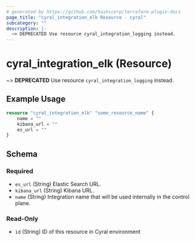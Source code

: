```yaml
---
# generated by https://github.com/hashicorp/terraform-plugin-docs
page_title: "cyral_integration_elk Resource - cyral"
subcategory: ""
description: |-
  ~> DEPRECATED Use resource cyral_integration_logging instead.
---
```


# cyral_integration_elk (Resource)

~> **DEPRECATED** Use resource `cyral_integration_logging` instead.

## Example Usage

```terraform
resource "cyral_integration_elk" "some_resource_name" {
    name = ""
    kibana_url = ""
    es_url = ""
}
```

<!-- schema generated by tfplugindocs -->

## Schema

### Required

- `es_url` (String) Elastic Search URL.
- `kibana_url` (String) Kibana URL.
- `name` (String) Integration name that will be used internally in the control plane.

### Read-Only

- `id` (String) ID of this resource in Cyral environment
